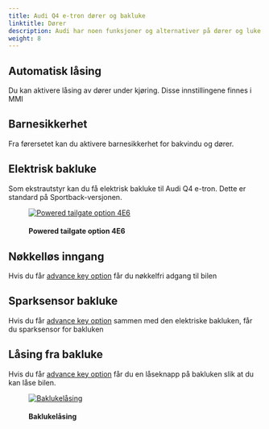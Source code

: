 ```yaml
---
title: Audi Q4 e-tron dører og bakluke
linktitle: Dører
description: Audi har noen funksjoner og alternativer på dører og luke.
weight: 8
---
```

<!-- markdownlint-disable MD033 -->
## Automatisk låsing

Du kan aktivere låsing av dører under kjøring. Disse innstillingene finnes i MMI

## Barnesikkerhet

Fra førersetet kan du aktivere barnesikkerhet for bakvindu og dører.

## Elektrisk bakluke

Som ekstrautstyr kan du få elektrisk bakluke til Audi Q4 e-tron. Dette er standard på Sportback-versjonen.

<figure>
    <a href="https://media.electrichasgoneaudi.net/multimedia/models/q4-e-tron/technology/lockingsystems/kicksensor.jpg">
        <img src="https://media.electrichasgoneaudi.net/multimedia/models/q4-e-tron/technology/lockingsystems/kicksensors.jpg"
        alt="Powered tailgate option 4E6" title="Powered tailgate option 4E6">
    </a>
    <figcaption><h4>Powered tailgate option 4E6</h4></figcaption>
</figure>

## Nøkkelløs inngang

Hvis du får [advance key option](../../technology/lockingsystems/#advance-key-option-pgc) får du nøkkelfri adgang til bilen

## Sparksensor bakluke

Hvis du får [advance key option](../../technology/lockingsystems/#advance-key-option-pgc) sammen med den elektriske bakluken, får du sparksensor for bakluken

## Låsing fra bakluke

Hvis du får [advance key option](../../technology/lockingsystems/#advance-key-option-pgc) får du en låseknapp på bakluken
slik at du kan låse bilen.

<figure>
    <a href="https://media.electrichasgoneaudi.net/multimedia/models/q4-e-tron/exterior/doors/tailgatelocking.jpg">
        <img src="https://media.electrichasgoneaudi.net/multimedia/models/q4-e-tron/exterior/doors/tailgatelockings.jpg" 
        alt="Baklukelåsing" title="Baklukelåsing">
    </a>
    <figcaption><h4>Baklukelåsing</h4></figcaption>
</figure>
